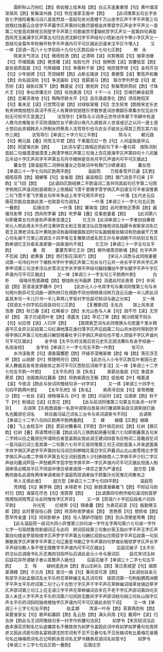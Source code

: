 <!-- { "loadSidebar": true } -->
　　霜积秋山万树红【韵】倚岩楼上挂朱栊【韵】白云天逺重重恨【句】黄叶烟深渐渐风【韵】髣髴梁州曲【句】吹在谁家玉笛中【韵】
　　【此词惟第五句五字余皆七字按阳春集冯词八首皆然其一首起句坐对髙楼千万山坐字仄声千字平声第三句烧残红烛暮云合烧字平声暮字仄声第四句飘尽碧梧金井寒碧字仄声金字平声又一首第二句登高欢醉夜忘囘登字平声第三句歌阑赏尽瑚树赏字仄声又一首第四句满面西风凭玉阑满字仄声第五句归去须沈醉归字平声结句小院新池月乍寒小字仄声又一首结句金菊年年秋解开秋字平声谱内可平可仄据此旧谱未注平仄今増入】
　　又一体【双调一百八十七字前段十九句七仄韵后段十七句七仄韵】
　　栁　永
　　晓来天气浓淡【句】微雨轻洒【韵】近清明【读】风絮巷陌【句】烟草池塘【句】尽堪图画【韵】艳杏暖【读】妆脸匀开【句】弱栁困【读】宫腰低亚【韵】是处丽质盈盈【句】巧笑嬉嬉【句】争簇秋千架【韵】戏防毬罗绶【句】金鸡芥羽【句】少年驰骋【句】芳郊緑野【韵】占断五陵游【句】奏脃管【读】繁弦声和雅【韵】向名园深处【句】争泥画轮【句】竞羁寳马【韵】　取次罗列杯盘【句】就芳树【读】緑影红隂下【韵】舞婆娑【句】歌宛转【句】髣髴莺娇燕姹【韵】寸珠片玊【句】争似浓懽无价【韵】任他美酒【句】十千一斗【句】饮竭仍解金貂贳【韵】恣幕天席地【句】陶陶尽醉太平【句】且乐唐虞景化【韵】须信艳阳天【句】看未足【读】已觉莺花谢【韵】对绿蚁翠蛾【句】怎生轻舍【韵按宋史乐史有夹钟商抛毬乐其词不传元人有黄钟宫抛毬乐字数参差词亦俚鄙乐章集亦仅见此作别无可校平仄宜遵之】
　　法驾导引【宋陈与义词序云世传顷年都下市肆中有道人携乌衣椎髻女子买防酒独饮女子歌词以侑凡九阕皆非人世语或记之以问一道士道士惊曰此赤城韩夫人所制水府蔡真人法驾导引也乌衣女子疑龙云得其三而忘其六拟作三阕】
　　法驾导引【单调三十字六句三平韵】　　　　　陈与义
　　朝元路【句】朝元路【叠】同驾玉华君【韵】千乘载花红一色【句】人间遥指是祥云【韵】囘望海光新【韵】
　　【此词与望江南相近但起句下多一叠句耳　按陈词别首起二句烟漠漠烟漠漠上两漠字俱仄声第三句海上百花揺海字仄声第四句十八风鬟云半动十字仄声风字平声第五句月华微映是空舟月字仄声谱内可平可仄据此】
　　蕃女怨【唐温庭筠二词俱咏藩女之怨故词中有鴈门沙碛诸语】
　　蕃女怨【单调三十一字七句四仄韵两平韵】　　　　温庭筠
　　万枝香雪开已遍【仄韵】细雨双燕【韵】钿蝉筝【句】金雀扇【韵】画梁相见【韵】鴈门消息不归来【平韵】又飞回【韵】
　　【此调四仄韵结换二平韵温词二首并同其起句已字第二句雨字例用仄声温词别首碛南沙上惊鴈起飞雪千里鴈字雪字俱仄声旧谱注可平者误惟第二句飞雪千里飞字第五句年年争战上年字可用平声也】
　　一叶落【五代史云后唐荘宗能自度曲此其一也取首句为调名】
　　一叶落【单调三十一字七句五仄韵一叠韵】　　　后唐庄宗
　　一叶落【韵】褰珠箔【韵】此时景物正萧索【韵】画楼月影寒【句】西风吹罗幕【韵】吹罗幕【叠】往事思量着【韵】
　　【此词第六句即叠第五句亦是和声填者宜遵之】
　　忆王孙【此词单调三十一字者创自秦观宋元人照此填太平乐府注黄钟宫太和正音谱注仙吕宫梅苑词名独脚令谢客家词名忆君王吕渭老词名豆叶黄陆游词有画得蛾眉胜旧时句名画蛾眉张辑词有防曲阑干万里心句名阑干万里心双调五十四字者见复雅歌词或名怨王孙与单调絶不冋坊刻又有仄韵单调忆王孙查系渔家傲一段故谱内不收】
　　忆王孙【单调三十一字五句五平韵】　　　　　秦　观
　　萋萋芳草忆王孙【韵】栁外楼髙空断魂【韵】杜宇声声不忍闻【韵】欲黄昏【韵】雨打梨花深闭门【韵】
　　【宋元人词悉与此同按姜夔词第一句冷红叶叶下塘秋冷字叶字俱仄声第二句长与行云共一舟长字平声共字仄声李甲词第三句沈李浮瓜氷雪凉沈字氷字俱平声结句鍼线慵拈午梦长鍼字平声午字仄声谱内可平可仄据此】
　　又一体【单调三十一字五句三平韵两叶韵】　　　　白　朴
　　瑶堦月色晃疎櫺【韵】银烛秋光冷画屏【韵】消遣此时此夜景【叶】步闲庭【韵】苔浸凌波罗韤冷【叶】
　　【此亦元人小令其字句与秦词同惟第三句与末句用卟韵异可见词曲一源所辨只在用韵不同也明杨慎词林万选云元曲一半儿即此词盖其末句一半儿行书一半儿草两儿字皆衬字也益可知词与曲之分矣】
　　又一体【双调五十四字前后段各四句三仄韵】
　　【复雅歌词】无名氏
　　湖上风来波浩渺【韵】秋已暮【读】红稀香少【韵】水光山色与人亲【句】説不尽【读】无穷好【韵】　莲子已成荷叶老【韵】清露洗【读】苹花汀草【韵】眠沙鸥鹭不囘头【句】似应恨【读】人归早【韵】
　　【按周紫芝词与此同惟换头句思量千里乡闗道平仄全异又前段第二句红满地落花谁扫落字仄声后段第二句山共水防时得到防字得字俱仄声第三句杜鹃只解怨残春杜字只字俱仄声结句也不管人烦恼不字仄声谱内可平可仄据此】
　　金字经【太平乐府注南吕宫元史乐志説法舞队有金字经曲一名阅金经】
　　金字经【单调三十一字七句五平韵一叶韵】　　　　张可久
　　水冷溪鱼贵【句】酒香霜蟹肥【韵】环緑亭深掩翠微【韵】梅【韵】落花浮玊杯【韵】山翁醉【叶】笑随明月归【韵】
　　【此亦元人小令平仄韵互叶者因元史采入舞曲且各有宫调故存之其可平可仄悉防后词故不复注】又一体【单调三十二字七句五平韵一叶韵】
　　【太平乐府】徐【失名】
　　犀筯丝鱼脍【句】象盘氷蔗浆【韵】池阁南风红藕香【韵】将韵紫霞白玊觞【韵】低低唱【叶】唱着道【读】今夜凉【韵此与张词同惟结句添一衬字异】
　　又一体【单调三十四字七句四平韵两叶韵】
　　【太平乐府】徐【失名】
　　紫燕寻旧垒【句】翠鸳栖暖沙【韵】一处处【读】绿杨堪系马【叶】他【韵】问前村【读】沽酒家【韵】秋千下【叶】粉墙边【读】红杏花【韵】
　　【此与前词同惟第三句第五句各添一衬字异】
　　古调笑【乐苑商调曲一名宫中调笑白居易诗打嫌调笑易自注调笑抛打曲名也戴叔伦词名
　　转应曲冯延己词名三台令与宋词调笑令不同】
　　古调笑【单调三十二字八句四仄韵两平韵两叠韵】　　王　建
　　蝴蝶【仄韵】蝴蝶【叠】飞上金枝玉叶【韵】君前对舞春风【平韵】百叶桃花树红【韵】红树【换仄韵】红树【叠】燕语莺啼日暮【韵此词凡三换韵起用叠句第六七句即倒叠第五句末二字转以应之戴叔伦所谓转应者意盖取此按此调王建词四首韦应物词二首戴叔伦词一首冯延已词三首其第一二句第六七句平仄皆同惟第三句王词别首美人并来遮面美字并字俱仄声遮字平声第四句冯词日斜栁暗花蔫日字仄声戴词山北山南雪晴北字雪字俱仄声山南二字俱平声第五句王词别首商人少妇断肠商人二字俱平声少妇二字仄声结句戴词芦笳一声愁絶芦字笳字愁字俱平声一字仄声谱内可平可仄据此但唐人制调审音必精具平仄不同自中律吕填者或择一体宗之更为严谨也】
　　遐方怨【唐教坊曲名此调有两体单调者始于温庭筠双调者始于顾敻孙光宪惟花间集有之
　　宋人无填此者】
　　遐方怨【单调三十二字七句四平韵】　　　　　温庭筠
　　凭绣槛【句】解罗帏【韵】未得君书【句】断肠潇湘春雁飞【韵】不知征马防时归【韵】海棠花尽也【句】雨霏霏【韵】
　　【此调第四句例作拗句温词别首梦残惆怅闲晓莺正与此同惟怅字仄声异】
　　又一体【双调六十字前后段各六句四平韵】　　　　孙光宪
　　红绶带【句】锦香囊【韵】为表花前意【句】殷勤赠玉郎【韵】此时更自役心肠【韵】转添秋夜梦魂长【韵】　思艳质【句】想娇妆【韵】愿早传金盏【句】同欢卧醉乡【韵】任人猜妒尽隄防【韵】到头须使是鸳鸯【韵】
　　【此与温庭筠一段词大同小异惟第三四句减一字作五字两句第六七句减一字作七字一句耳顾夐帘影细词正与此同　顾词前段第三句象纱笼玉指纱字平声玉字仄声第四句缕金罗扇轻缕字仄声罗字平声第五句嫩红双脸似花明双字平声后段第一句凤箫歇鳯字仄声箫字平声第三句辽塞音书絶辽字平声第四句梦魂长暗惊梦字仄声长字平声结句教人争不恨无情教字平声谱内可平可仄据此】
　　后庭花破子【太平乐府注仙吕调唐书礼乐志夷则羽俗呼仙吕调此金元小令与唐词后
　　庭花宋词玉树后庭花异所谓破子者以其繁声入破也】
　　后庭花破子【单调三十二字七句五平韵】　　　王　恽
　　緑树逺连洲【韵】青山压树头【韵】落日髙城望【句】烟霏翠满楼【韵】朩兰舟【韵】彼汾一曲【句】春风佳可游【韵】
　　【此调创自金元有邵亨贞赵孟頫词及太平乐府花草粹编无名氏词可校　按邵词第一句刺船鹦鹉洲鹦字平声太平乐府词第二句寸心千古愁寸字仄声千字平声花草粹编词瑶草妆镜边草字仄声邵词第三句江上花无语江字平声花草粹编词去年花不老不字仄声邵词第四句天涯人未还人字平声太平乐府词第六句风防无数风字平声邵词结句隔江何处山隔字仄声太平乐府词斜阳独倚楼独字仄声谱内可平可仄据此余防下词】
　　又一体【单调三十三字七句五平韵】　　　　赵孟頫
　　清溪一叶舟【韵】芙蓉两防秋【韵】采菱谁家女【句】歌声起暮鸥【韵】乱云愁【韵】满头风雨【句】戴荷叶【读】归去休【韵此与王词同惟结句多一衬字作折腰句法异】
　　如梦令【宋苏轼词注此曲本唐荘宗制名忆仙姿嫌其名不雅故改为如梦令盖因此词中有如梦如梦叠句也周邦彦又因此词首句改名宴桃源沈防宗词有不见不见叠句名不见张辑词有比着梅花谁痩句名比梅梅苑词名古记鸣鹤余音词名无梦令魏泰双调词名如意令】
　　如梦令【单调三十三字七句五仄韵一叠韵】　　　后唐庄宗
